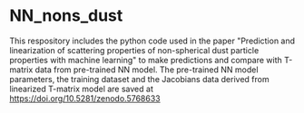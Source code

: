 # NN_nons_dust

This respository includes the python code used in the paper "Prediction and linearization of scattering properties of non-spherical dust particle properties with machine learning" to make predictions and compare with T-matrix data from pre-trained NN model. The pre-trained NN model parameters, the training dataset and the Jacobians data derived from linearized T-matrix model are saved at https://doi.org/10.5281/zenodo.5768633 
